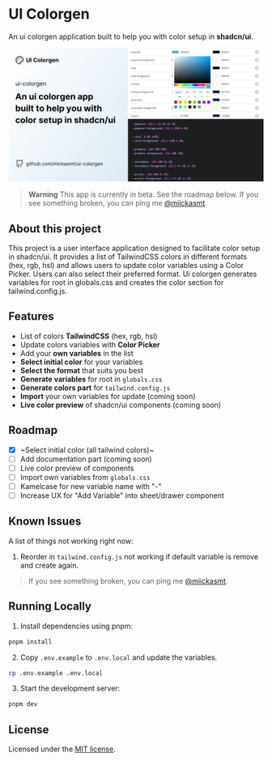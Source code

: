 # UI Colorgen

An ui colorgen application built to help you with color setup in **shadcn/ui**.

![hero](public/og.jpg)

> **Warning**
> This app is currently in beta. See the roadmap below.
> If you see something broken, you can ping me [@miickasmt](https://twitter.com/miickasmt).

## About this project

This project is a user interface application designed to facilitate color setup in shadcn/ui. It provides a list of TailwindCSS colors in different formats (hex, rgb, hsl) and allows users to update color variables using a Color Picker. Users can also select their preferred format. Ui colorgen generates variables for root in globals.css and creates the color section for tailwind.config.js.

## Features

- List of colors **TailwindCSS** (hex, rgb, hsl)
- Update colors variables with **Color Picker**
- Add your **own variables** in the list 
- **Select initial color** for your variables
- **Select the format** that suits you best
- **Generate variables** for root in `globals.css`
- **Generate colors part** for `tailwind.config.js`
- **Import** your own variables for update (coming soon)
- **Live color preview** of shadcn/ui components (coming soon)

## Roadmap

- [x] ~Select initial color (all tailwind colors)~
- [ ] Add documentation part (coming soon)
- [ ] Live color preview of components
- [ ] Import own variables from `globals.css`
- [ ] Kamelcase for new variable name with "-"
- [ ] Increase UX for "Add Variable" into sheet/drawer component

## Known Issues

A list of things not working right now:

1. Reorder in `tailwind.config.js` not working if default variable is remove and create again.

> If you see something broken, you can ping me [@miickasmt](https://twitter.com/miickasmt).

## Running Locally

1. Install dependencies using pnpm:

```sh
pnpm install
```

2. Copy `.env.example` to `.env.local` and update the variables.

```sh
cp .env.example .env.local
```

3. Start the development server:

```sh
pnpm dev
```

## License

Licensed under the [MIT license](https://github.com/mickasmt/ui-colorgen/blob/main/LICENCE.md).

